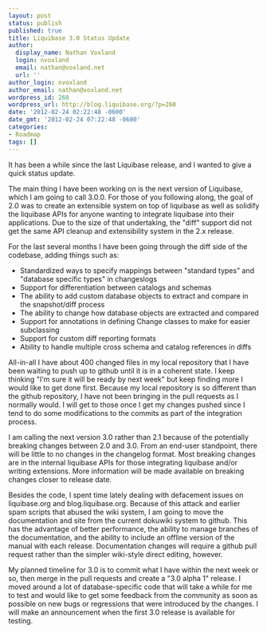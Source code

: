 ```yaml
---
layout: post
status: publish
published: true
title: Liquibase 3.0 Status Update
author:
  display_name: Nathan Voxland
  login: nvoxland
  email: nathan@voxland.net
  url: ''
author_login: nvoxland
author_email: nathan@voxland.net
wordpress_id: 260
wordpress_url: http://blog.liquibase.org/?p=260
date: '2012-02-24 02:22:48 -0600'
date_gmt: '2012-02-24 07:22:48 -0600'
categories:
- Roadmap
tags: []
---
```



It has been a while since the last Liquibase release, and I wanted to give a quick status update.


The main thing I have been working on is the next version of Liquibase, which I am going to call 3.0.0. For those of you following along, the goal of 2.0 was to create an extensible system on top of liquibase as well as solidify the liquibase APIs for anyone wanting to integrate liquibase into their applications. Due to the size of that undertaking, the "diff" support did not get the same API cleanup and extensibility system in the 2.x release.


For the last several months I have been going through the diff side of the codebase, adding things such as:


- Standardized ways to specify mappings between "standard types" and "database specific types" in changeslogs
- Support for differentiation between catalogs and schemas
- The ability to add custom database objects to extract and compare in the snapshot/diff process
- The ability to change how database objects are extracted and compared
- Support for annotations in defining Change classes to make for easier subclassing
- Support for custom diff reporting formats
- Ability to handle multiple cross schema and catalog references in diffs



All-in-all I have about 400 changed files in my local repository that I have been waiting to push up to github until it is in a coherent state. I keep thinking "I'm sure it will be ready by next week" but keep finding more I would like to get done first. Because my local repository is so different than the github repository, I have not been bringing in the pull requests as I normally would. I will get to those once I get my changes pushed since I tend to do some modifications to the commits as part of the integration process.



I am calling the next version 3.0 rather than 2.1 because of the potentially breaking changes between 2.0 and 3.0. From an end-user standpoint, there will be little to no changes in the changelog format. Most breaking changes are in the internal liquibase APIs for those integrating liquibase and/or writing extensions. More information will be made available on breaking changes closer to release date.


Besides the code, I spent time lately dealing with defacement issues on liquibase.org and blog.liquibase.org. Because of this attack and earlier spam scripts that abused the wiki system, I am going to move the documentation and site from the current dokuwiki system to github. This has the advantage of better performance, the ability to manage branches of the documentation, and the ability to include an offline version of the manual with each release. Documentation changes will require a github pull request rather than the simpler wiki-style direct editing, however.


My planned timeline for 3.0 is to commit what I have within the next week or so, then merge in the pull requests and create a "3.0 alpha 1" release. I moved around a lot of database-specific code that will take a while for me to test and would like to get some feedback from the community as soon as possible on new bugs or regressions that were introduced by the changes. I will make an announcement when the first 3.0 release is available for testing.







